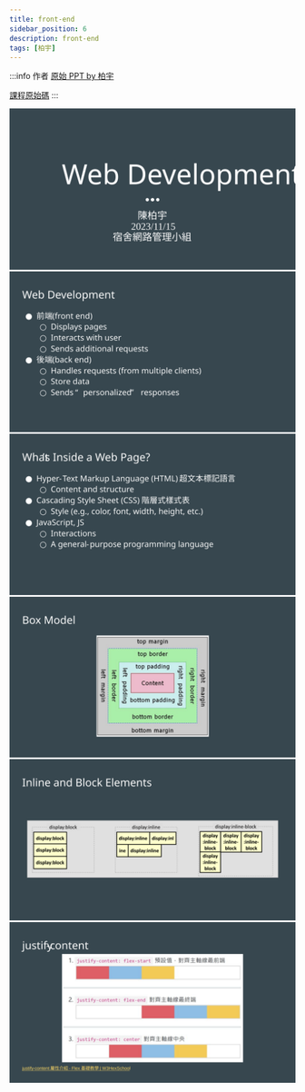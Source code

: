 ```yaml
---
title: front-end
sidebar_position: 6
description: front-end
tags: [柏宇]
---
```

:::info 作者
[原始 PPT by 柏宇](./2023-11-15/front_end.pptx)
    
[課程原始碼](./2023-11-15/index.zip)
:::

![](./2023-11-15/投影片1.SVG)
![](./2023-11-15/投影片2.SVG)
![](./2023-11-15/投影片3.SVG)
![](./2023-11-15/投影片4.SVG)
![](./2023-11-15/投影片5.SVG)
![](./2023-11-15/投影片6.SVG)
